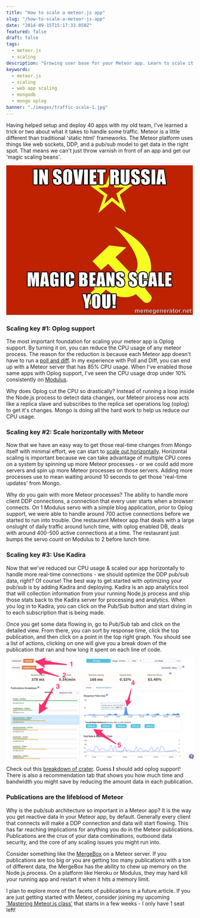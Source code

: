 ```yaml
---
title: "How to scale a meteor.js app"
slug: "/how-to-scale-a-meteor-js-app"
date: "2014-09-15T15:17:33.050Z"
featured: false
draft: false
tags:
  - meteor.js
  - scaling
description: "Growing user base for your Meteor app. Learn to scale it up here..."
keywords:
  - meteor.js
  - scaling
  - web app scaling
  - mongodb
  - mongo oplog
banner: "./images/traffic-scale-1.jpg"
---
```


Having helped setup and deploy 40 apps with my old team, I've learned a trick or two about what it takes to handle some traffic. Meteor is a little different than traditional 'static html' frameworks. The Meteor platform uses things like web sockets, DDP, and a pub/sub model to get data in the right spot. That means we can't just throw varnish in front of an app and get our 'magic scaling beans'.

![magic-scaling-beans](./images/soviet-russia-beans.jpg)

### Scaling key #1: Oplog support

The most important foundation for scaling your meteor app is Oplog support. By turning it on, you can reduce the CPU usage of any meteor process. The reason for the reduction is because each Meteor app doesn't have to run a [poll and diff](https://github.com/meteor/meteor/wiki/Oplog-Observe-Driver). In my experience with Poll and Diff, you can end up with a Meteor server that has 85% CPU usage. When I've enabled those same apps with Oplog support, I've seen the CPU usage drop under 10% consistently on [Modulus](http://modulus.io).

Why does Oplog cut the CPU so drastically? Instead of running a loop inside the Node.js process to detect data changes, our Meteor process now acts like a replica slave and subscribes to the replica set operations log (oplog) to get it's changes. Mongo is doing all the hard work to help us reduce our CPU usage.

### Scaling key #2: Scale horizontally with Meteor

Now that we have an easy way to get those real-time changes from Mongo itself with minimal effort, we can start to [scale out horizontally](http://en.wikipedia.org/wiki/Scalability#Horizontal_and_vertical_scaling). Horizontal scaling is important because we can take advantage of multiple CPU cores on a system by spinning up more Meteor processes - or we could add more servers and spin up more Meteor processes on those servers. Adding more processes use to mean waiting around 10 seconds to get those 'real-time updates' from Mongo.

Why do you gain with more Meteor processes? The ability to handle more client DDP connections, a connection that every user starts when a browser connects. On 1 Modulus servo with a simple blog application, prior to Oplog support, we were able to handle around 700 active connections before we started to run into trouble. One restaurant Meteor app that deals with a large onslught of daily traffic around lunch time, with oplog enabled DB, deals with around 400-500 active connections at a time. The restaurant just bumps the servo count on Modulus to 2 before lunch time.

### Scaling key #3: Use Kadira

Now that we've reduced our CPU usage & scaled our app horizontally to handle more real-time connections - we should optimize the DDP pub/sub data, right? Of course! The best way to get started with optimizing your pub/sub is by adding Kadira and deploying. Kadira is an app analytics tool that will collection information from your running Node.js process and ship those stats back to the Kadira server for processing and analytics. When you log in to Kadira, you can click on the Pub/Sub button and start diving in to each subscription that is being made. 

Once you get some data flowing in, go to Pub/Sub tab and click on the detailed view. From there, you can sort by response time, click the top publication, and then click on a point in the top right graph. You should see a list of actions, clicking on one will give you a break down of the publication that ran and how long it spent on each line of code. 

![Kadira How-to screenshot](./images/Kadira-how-to.png)

Check out this [breakdown of crater](https://ui.kadira.io/pt/376372fc-c712-416f-92e1-eaba9bb3a879). Guess **I** should add oplog support! There is also a recommendation tab that shows you how much time and bandwidth you might save by reducing the amount data in each publication.

### Publications are the lifeblood of Meteor

Why is the pub/sub architecture so important in a Meteor app? It is the way you get reactive data in your Meteor app, by default. Generally every client that connects will make a DDP connection and data will start flowing. This has far reaching implications for anything you do in the Meteor publications. Publications are the crux of your data combinations, outbound data security, and the core of any scaling issues you might run into.

Consider something like the [MergeBox](https://meteorhacks.com/understanding-mergebox.html) on a Meteor server. If you publications are too big or you are getting too many publications with a ton of different data, the MergeBox has the ability to chew up memory on the Node.js process. On a platform like Heroku or Modulus, they may hard kill your running app and restart it when it hits a memory limit.

I plan to explore more of the facets of publications in a future article. If you are just getting started with Meteor, consider joining my upcoming ['Mastering Meteor.js class'](http://meteorjs.club/learn/) that starts in a few weeks - I only have 1 seat left!
